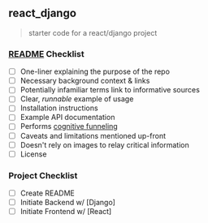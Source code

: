 ## react_django
> starter code for a react/django project

### [README](https://github.com/noffle/art-of-readme) Checklist
- [ ] One-liner explaining the purpose of the repo
- [ ] Necessary background context & links
- [ ] Potentially infamiliar terms link to informative sources
- [ ] Clear, *runnable* example of usage
- [ ] Installation instructions
- [ ] Example API documentation
- [ ] Performs [cognitive funneling](https://github.com/noffle/art-of-readme#cognitive-funneling)
- [ ] Caveats and limitations mentioned up-front
- [ ] Doesn't rely on images to relay critical information
- [ ] License

### Project Checklist
- [ ] Create README
- [ ] Initiate Backend w/ [Django]
- [ ] Initiate Frontend w/ [React]
